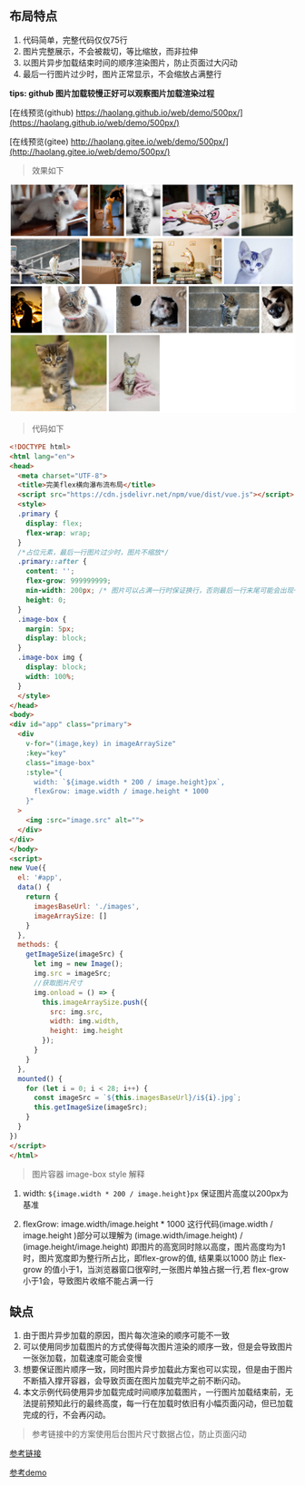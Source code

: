 ## 布局特点
1. 代码简单，完整代码仅仅75行
2. 图片完整展示，不会被裁切，等比缩放，而非拉伸
3. 以图片异步加载结束时间的顺序渲染图片，防止页面过大闪动
4. 最后一行图片过少时，图片正常显示，不会缩放占满整行


**tips: github 图片加载较慢正好可以观察图片加载渲染过程**

[在线预览(github) https://haolang.github.io/web/demo/500px/](https://haolang.github.io/web/demo/500px/)

[在线预览(gitee) http://haolang.gitee.io/web/demo/500px/](http://haolang.gitee.io/web/demo/500px/)

> 效果如下

![在这里插入图片描述](./README_images/a08295db.png)

> 代码如下

```html 
<!DOCTYPE html>
<html lang="en">
<head>
  <meta charset="UTF-8">
  <title>完美flex横向瀑布流布局</title>
  <script src="https://cdn.jsdelivr.net/npm/vue/dist/vue.js"></script>
  <style>
  .primary {
    display: flex;
    flex-wrap: wrap;
  }
  /*占位元素，最后一行图片过少时，图片不缩放*/
  .primary::after {
    content: '';
    flex-grow: 999999999;
    min-width: 200px; /* 图片可以占满一行时保证换行，否则最后一行末尾可能会出现一小段空白 */
    height: 0;
  }
  .image-box {
    margin: 5px;
    display: block;
  }
  .image-box img {
    display: block;
    width: 100%;
  }
  </style>
</head>
<body>
<div id="app" class="primary">
  <div
    v-for="(image,key) in imageArraySize"
    :key="key"
    class="image-box"
    :style="{
      width: `${image.width * 200 / image.height}px`,
      flexGrow: image.width / image.height * 1000
    }"
  >
    <img :src="image.src" alt="">
  </div>
</div>
</body>
<script>
new Vue({
  el: '#app',
  data() {
    return {
      imagesBaseUrl: './images',
      imageArraySize: []
    }
  },
  methods: {
    getImageSize(imageSrc) {
      let img = new Image();
      img.src = imageSrc;
      //获取图片尺寸
      img.onload = () => {
        this.imageArraySize.push({
          src: img.src,
          width: img.width,
          height: img.height
        });
      }
    }
  },
  mounted() {
    for (let i = 0; i < 28; i++) {
      const imageSrc = `${this.imagesBaseUrl}/i${i}.jpg`;
      this.getImageSize(imageSrc);
    }
  }
})
</script>
</html>
```

      
> 图片容器 image-box style 解释

1. width: `${image.width * 200 / image.height}px` 保证图片高度以200px为基准

2. flexGrow: image.width/image.height * 1000 这行代码(image.width / image.height )部分可以理解为 (image.width/image.height) / (image.height/image.height) 
即图片的高宽同时除以高度，图片高度均为1时，图片宽度即为整行所占比，即flex-grow的值,
结果乘以1000 防止 flex-grow 的值小于1，当浏览器窗口很窄时,一张图片单独占据一行,若 flex-grow 小于1会，导致图片收缩不能占满一行


## 缺点

1. 由于图片异步加载的原因，图片每次渲染的顺序可能不一致
2. 可以使用同步加载图片的方式使得每次图片渲染的顺序一致，但是会导致图片一张张加载，加载速度可能会变慢
3. 想要保证图片顺序一致，同时图片异步加载此方案也可以实现，但是由于图片不断插入撑开容器，会导致页面在图片加载完毕之前不断闪动。
4. 本文示例代码使用异步加载完成时间顺序加载图片，一行图片加载结束前，无法提前预知此行的最终高度，每一行在加载时依旧有小幅页面闪动，但已加载完成的行，不会再闪动。


> 参考链接中的方案使用后台图片尺寸数据占位，防止页面闪动

[参考链接](https://github.com/xieranmaya/blog/issues/4)

[参考demo](https://jsbin.com/tisaluy/6/edit?html,css,output)
